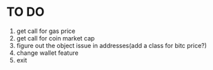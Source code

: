 # TO DO
1. get call for gas price 
2. get call for coin market cap
3. figure out the object issue in addresses(add a class for bitc price?)
4. change wallet feature
5. exit

